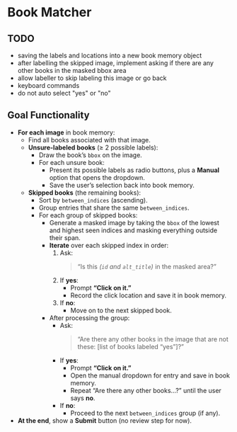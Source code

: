 # Book Matcher
## TODO
- saving the labels and locations into a new book memory object
- after labelling the skipped image, implement asking if there are any other books in the masked bbox area
- allow labeller to skip labeling this image or go back
- keyboard commands
- do not auto select "yes" or "no"

## Goal Functionality

- **For each image** in book memory:
  - Find all books associated with that image.
  - **Unsure-labeled books** (≥ 2 possible labels):
    - Draw the book’s `bbox` on the image.
    - For each unsure book:
      - Present its possible labels as radio buttons, plus a **Manual** option that opens the dropdown.
      - Save the user’s selection back into book memory.
  - **Skipped books** (the remaining books):
    - Sort by `between_indices` (ascending).
    - Group entries that share the same `between_indices`.
    - For each group of skipped books:
      - Generate a masked image by taking the `bbox` of the lowest and highest seen indices and masking everything outside their span.
      - **Iterate** over each skipped index in order:
        1. Ask:  
           > “Is this *(`id` and `alt_title`)* in the masked area?”  
        2. If **yes**:
           - Prompt **“Click on it.”**
           - Record the click location and save it in book memory.
        3. If **no**:
           - Move on to the next skipped book.
      - After processing the group:
        - Ask:  
          > “Are there any other books in the image that are not these: [list of books labeled “yes”]?”
        - If **yes**:
          - Prompt **“Click on it.”**
          - Open the manual dropdown for entry and save in book memory.
          - Repeat “Are there any other books…?” until the user says **no**.
        - If **no**:
          - Proceed to the next `between_indices` group (if any).
- **At the end**, show a **Submit** button (no review step for now).
